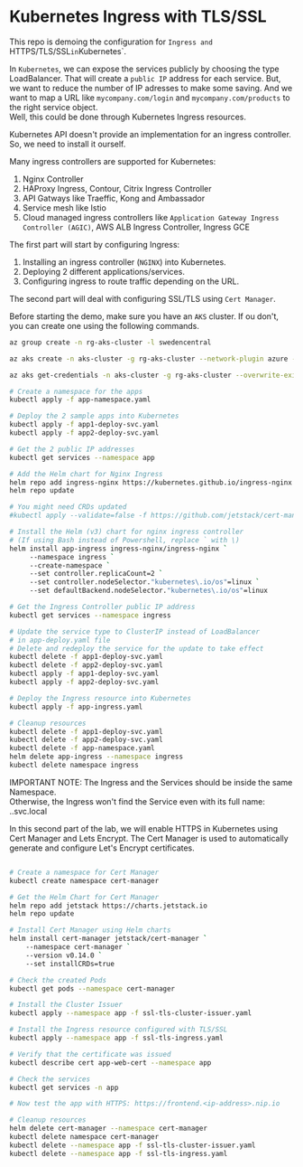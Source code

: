 # Kubernetes Ingress with TLS/SSL  

This repo is demoing the configuration for `Ingress and `HTTPS/TLS/SSL` in `Kubernetes`.  

In `Kubernetes`, we can expose the services publicly by choosing the type LoadBalancer. That will create a `public IP` address for each service. But, we want to reduce the number of IP adresses to make some saving. And we want to map a URL like `mycompany.com/login` and `mycompany.com/products` to the right service object.  
Well, this could be done through Kubernetes Ingress resources.  

Kubernetes API doesn't provide an implementation for an ingress controller. So, we need to install it ourself. 

Many ingress controllers are supported for Kubernetes:  

1) Nginx Controller 
2) HAProxy Ingress, Contour, Citrix Ingress Controller  
3) API Gatways like Traeffic, Kong and Ambassador  
4) Service mesh like Istio  
5) Cloud managed ingress controllers like `Application Gateway Ingress Controller (AGIC)`, AWS ALB Ingress Controller, Ingress GCE  

The first part will start by configuring Ingress:

1) Installing an ingress controller (`NGINX`) into Kubernetes.
2) Deploying 2 different applications/services.
3) Configuring ingress to route traffic depending on the URL.  

The second part will deal with configuring SSL/TLS using `Cert Manager`.  

Before starting the demo, make sure you have an `AKS` cluster. If ou don't, you can create one using the following commands.

```sh
az group create -n rg-aks-cluster -l swedencentral

az aks create -n aks-cluster -g rg-aks-cluster --network-plugin azure --network-plugin-mode overlay

az aks get-credentials -n aks-cluster -g rg-aks-cluster --overwrite-existing
```

```sh
# Create a namespace for the apps
kubectl apply -f app-namespace.yaml

# Deploy the 2 sample apps into Kubernetes
kubectl apply -f app1-deploy-svc.yaml 
kubectl apply -f app2-deploy-svc.yaml

# Get the 2 public IP addresses 
kubectl get services --namespace app

# Add the Helm chart for Nginx Ingress
helm repo add ingress-nginx https://kubernetes.github.io/ingress-nginx
helm repo update

# You might need CRDs updated
#kubectl apply --validate=false -f https://github.com/jetstack/cert-manager/releases/download/v0.15.1/cert-manager.crds.yaml

# Install the Helm (v3) chart for nginx ingress controller
# (If using Bash instead of Powershell, replace ` with \)
helm install app-ingress ingress-nginx/ingress-nginx `
     --namespace ingress `
     --create-namespace `
     --set controller.replicaCount=2 `
     --set controller.nodeSelector."kubernetes\.io/os"=linux `
     --set defaultBackend.nodeSelector."kubernetes\.io/os"=linux

# Get the Ingress Controller public IP address
kubectl get services --namespace ingress

# Update the service type to ClusterIP instead of LoadBalancer 
# in app-deploy.yaml file
# Delete and redeploy the service for the update to take effect
kubectl delete -f app1-deploy-svc.yaml 
kubectl delete -f app2-deploy-svc.yaml
kubectl apply -f app1-deploy-svc.yaml 
kubectl apply -f app2-deploy-svc.yaml

# Deploy the Ingress resource into Kubernetes
kubectl apply -f app-ingress.yaml 

# Cleanup resources
kubectl delete -f app1-deploy-svc.yaml 
kubectl delete -f app2-deploy-svc.yaml
kubectl delete -f app-namespace.yaml
helm delete app-ingress --namespace ingress
kubectl delete namespace ingress

```

IMPORTANT NOTE: The Ingress and the Services should be inside the same Namespace.  
Otherwise, the Ingress won't find the Service even with its full name:  
<service-name>.<namespace>.svc.local

In this second part of the lab, we will enable HTTPS in Kubernetes using Cert Manager and Lets Encrypt.
The Cert Manager is used to automatically generate and configure Let's Encrypt certificates.

```sh

# Create a namespace for Cert Manager
kubectl create namespace cert-manager

# Get the Helm Chart for Cert Manager
helm repo add jetstack https://charts.jetstack.io
helm repo update

# Install Cert Manager using Helm charts
helm install cert-manager jetstack/cert-manager `
    --namespace cert-manager `
    --version v0.14.0 `
    --set installCRDs=true

# Check the created Pods
kubectl get pods --namespace cert-manager

# Install the Cluster Issuer
kubectl apply --namespace app -f ssl-tls-cluster-issuer.yaml

# Install the Ingress resource configured with TLS/SSL
kubectl apply --namespace app -f ssl-tls-ingress.yaml

# Verify that the certificate was issued
kubectl describe cert app-web-cert --namespace app

# Check the services
kubectl get services -n app

# Now test the app with HTTPS: https://frontend.<ip-address>.nip.io

# Cleanup resources
helm delete cert-manager --namespace cert-manager
kubectl delete namespace cert-manager
kubectl delete --namespace app -f ssl-tls-cluster-issuer.yaml
kubectl delete --namespace app -f ssl-tls-ingress.yaml

```

